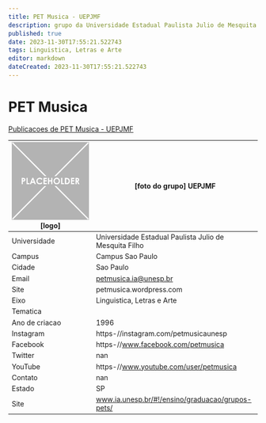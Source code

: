 ```yaml
---
title: PET Musica - UEPJMF
description: grupo da Universidade Estadual Paulista Julio de Mesquita Filho
published: true
date: 2023-11-30T17:55:21.522743
tags: Linguistica, Letras e Arte
editor: markdown
dateCreated: 2023-11-30T17:55:21.522743
---
```


# PET Musica

[Publicacoes de PET Musica - UEPJMF](/atividade/221PETMusicaUEPJMF/feed.md)

| ![placeholder.png](/placeholder.png) [logo] | [foto do grupo] UEPJMF         |
| ------------------------------------------- | ------------------------------------------------- |
| Universidade                                | Universidade Estadual Paulista Julio de Mesquita Filho      |
| Campus                                      | Campus Sao Paulo            |
| Cidade                                      | Sao Paulo             |
| Email                                       | petmusica.ia@unesp.br             |
| Site                                        | petmusica.wordpress.com              |
| Eixo                                        | Linguistica, Letras e Arte              |
| Tematica                                    |           |
| Ano de criacao                              | 1996        |
| Instagram                                   | https-//instagram.com/petmusicaunesp         |
| Facebook                                    | https-//www.facebook.com/petmusica          |
| Twitter                                     | nan           |
| YouTube                                     | https-//www.youtube.com/user/petmusica           |
| Contato                                     | nan         |
| Estado                                      |  SP            |
| Site                                        | www.ia.unesp.br/#!/ensino/graduacao/grupos-pets/ |
